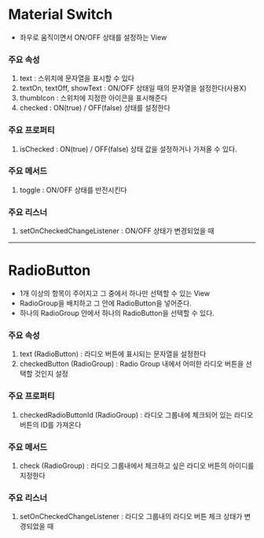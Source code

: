 # Material Switch
- 좌우로 움직이면서 ON/OFF 상태를 설정하는 View

### 주요 속성
1. text : 스위치에 문자열을 표시할 수 있다
2. textOn, textOff, showText : ON/OFF 상태일 때의 문자열을 설정한다(사용X)
3. thumbIcon : 스위치에 지정한 아이콘을 표시해준다
4. checked : ON(true) / OFF(false) 상태를 설정한다

### 주요 프로퍼티
1. isChecked : ON(true) / OFF(false) 상태 값을 설정하거나 가져올 수 있다.

### 주요 메서드
1. toggle : ON/OFF 상태를 반전시킨다

### 주요 리스너
1. setOnCheckedChangeListener : ON/OFF 상태가 변경되었을 때

---

# RadioButton
- 1개 이상의 항목이 주어지고 그 중에서 하나만 선택할 수 있는 View
- RadioGroup을 배치하고 그 안에 RadioButton을 넣어준다.
- 하나의 RadioGroup 안에서 하나의 RadioButton을 선택할 수 있다.

### 주요 속성
1. text (RadioButton) : 라디오 버튼에 표시되는 문자열을 설정한다
2. checkedButton (RadioGroup) : Radio Group 내에서 어떠한 라디오 버튼을 선택할 것인지 설정

### 주요 프로퍼티
1. checkedRadioButtonId (RadioGroup) : 라디오 그룹내에 체크되어 있는 라디오 버튼의 ID를 가져온다

### 주요 메서드
1. check (RadioGroup) : 라디오 그룹내에서 체크하고 싶은 라디오 버튼의 아이디를 지정한다

### 주요 리스너
1. setOnCheckedChangeListener : 라디오 그룹내의 라디오 버튼 체크 상태가 변경되었을 때
